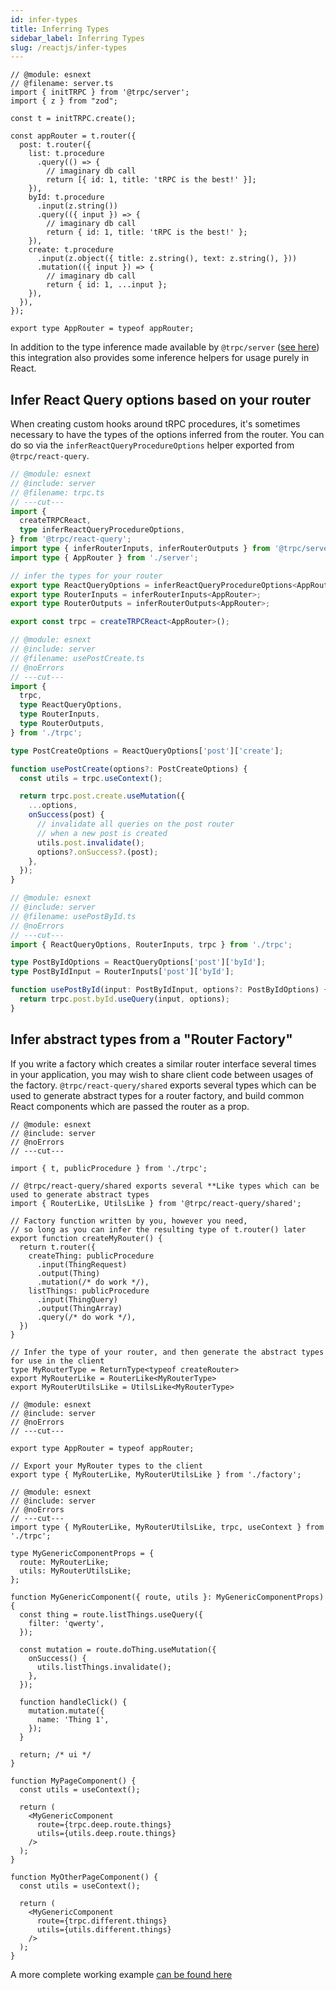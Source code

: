 ```yaml
---
id: infer-types
title: Inferring Types
sidebar_label: Inferring Types
slug: /reactjs/infer-types
---
```


<!-- Reusable snippet -->

```twoslash include server
// @module: esnext
// @filename: server.ts
import { initTRPC } from '@trpc/server';
import { z } from "zod";

const t = initTRPC.create();

const appRouter = t.router({
  post: t.router({
    list: t.procedure
      .query(() => {
        // imaginary db call
        return [{ id: 1, title: 'tRPC is the best!' }];
    }),
    byId: t.procedure
      .input(z.string())
      .query(({ input }) => {
        // imaginary db call
        return { id: 1, title: 'tRPC is the best!' };
    }),
    create: t.procedure
      .input(z.object({ title: z.string(), text: z.string(), }))
      .mutation(({ input }) => {
        // imaginary db call
        return { id: 1, ...input };
    }),
  }),
});

export type AppRouter = typeof appRouter;
```

In addition to the type inference made available by `@trpc/server` ([see here](/docs/client/infer-types)) this integration also provides some inference helpers for usage purely in React.

## Infer React Query options based on your router

When creating custom hooks around tRPC procedures, it's sometimes necessary to have the types of the options inferred from the router. You can do so via the `inferReactQueryProcedureOptions` helper exported from `@trpc/react-query`.

```ts twoslash title='trpc.ts'
// @module: esnext
// @include: server
// @filename: trpc.ts
// ---cut---
import {
  createTRPCReact,
  type inferReactQueryProcedureOptions,
} from '@trpc/react-query';
import type { inferRouterInputs, inferRouterOutputs } from '@trpc/server';
import type { AppRouter } from './server';

// infer the types for your router
export type ReactQueryOptions = inferReactQueryProcedureOptions<AppRouter>;
export type RouterInputs = inferRouterInputs<AppRouter>;
export type RouterOutputs = inferRouterOutputs<AppRouter>;

export const trpc = createTRPCReact<AppRouter>();
```

```ts twoslash title='usePostCreate.ts'
// @module: esnext
// @include: server
// @filename: usePostCreate.ts
// @noErrors
// ---cut---
import {
  trpc,
  type ReactQueryOptions,
  type RouterInputs,
  type RouterOutputs,
} from './trpc';

type PostCreateOptions = ReactQueryOptions['post']['create'];

function usePostCreate(options?: PostCreateOptions) {
  const utils = trpc.useContext();

  return trpc.post.create.useMutation({
    ...options,
    onSuccess(post) {
      // invalidate all queries on the post router
      // when a new post is created
      utils.post.invalidate();
      options?.onSuccess?.(post);
    },
  });
}
```

```ts twoslash title='usePostById.ts'
// @module: esnext
// @include: server
// @filename: usePostById.ts
// @noErrors
// ---cut---
import { ReactQueryOptions, RouterInputs, trpc } from './trpc';

type PostByIdOptions = ReactQueryOptions['post']['byId'];
type PostByIdInput = RouterInputs['post']['byId'];

function usePostById(input: PostByIdInput, options?: PostByIdOptions) {
  return trpc.post.byId.useQuery(input, options);
}
```

## Infer abstract types from a "Router Factory"

If you write a factory which creates a similar router interface several times in your application, you may wish to share client code between usages of the factory. `@trpc/react-query/shared` exports several types which can be used to generate abstract types for a router factory, and build common React components which are passed the router as a prop.

```tsx twoslash title='api/factory.ts'
// @module: esnext
// @include: server
// @noErrors
// ---cut---

import { t, publicProcedure } from './trpc';

// @trpc/react-query/shared exports several **Like types which can be used to generate abstract types
import { RouterLike, UtilsLike } from '@trpc/react-query/shared';

// Factory function written by you, however you need,
// so long as you can infer the resulting type of t.router() later
export function createMyRouter() {
  return t.router({
    createThing: publicProcedure
      .input(ThingRequest)
      .output(Thing)
      .mutation(/* do work */),
    listThings: publicProcedure
      .input(ThingQuery)
      .output(ThingArray)
      .query(/* do work */),
  })
}

// Infer the type of your router, and then generate the abstract types for use in the client
type MyRouterType = ReturnType<typeof createRouter>
export MyRouterLike = RouterLike<MyRouterType>
export MyRouterUtilsLike = UtilsLike<MyRouterType>
```

```tsx twoslash title='api/server.ts'
// @module: esnext
// @include: server
// @noErrors
// ---cut---

export type AppRouter = typeof appRouter;

// Export your MyRouter types to the client
export type { MyRouterLike, MyRouterUtilsLike } from './factory';
```

```tsx twoslash title='frontend/usePostCreate.ts'
// @module: esnext
// @include: server
// @noErrors
// ---cut---
import type { MyRouterLike, MyRouterUtilsLike, trpc, useContext } from './trpc';

type MyGenericComponentProps = {
  route: MyRouterLike;
  utils: MyRouterUtilsLike;
};

function MyGenericComponent({ route, utils }: MyGenericComponentProps) {
  const thing = route.listThings.useQuery({
    filter: 'qwerty',
  });

  const mutation = route.doThing.useMutation({
    onSuccess() {
      utils.listThings.invalidate();
    },
  });

  function handleClick() {
    mutation.mutate({
      name: 'Thing 1',
    });
  }

  return; /* ui */
}

function MyPageComponent() {
  const utils = useContext();

  return (
    <MyGenericComponent
      route={trpc.deep.route.things}
      utils={utils.deep.route.things}
    />
  );
}

function MyOtherPageComponent() {
  const utils = useContext();

  return (
    <MyGenericComponent
      route={trpc.different.things}
      utils={utils.different.things}
    />
  );
}
```

A more complete working example [can be found here](https://github.com/trpc/trpc/tree/main/packages/tests/server/react/polymorphism.test.tsx)
